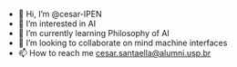 - 👋 Hi, I’m @cesar-IPEN
- 👀 I’m interested in AI
- 🌱 I’m currently learning Philosophy of AI 
- 💞️ I’m looking to collaborate on mind machine interfaces
- 📫 How to reach me cesar.santaella@alumni.usp.br

<!---
cesar-IPEN/cesar-IPEN is a ✨ special ✨ repository because its `README.md` (this file) appears on your GitHub profile.
You can click the Preview link to take a look at your changes.
--->
